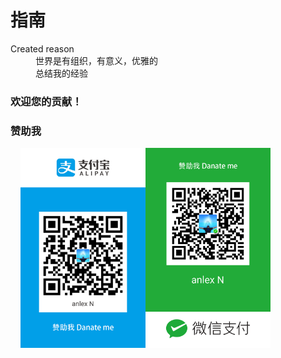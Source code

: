 <h1>指南</h1>

<dl>
  <dt>Created reason</dt>
  <dd>世界是有组织，有意义，优雅的</dd>
  <dd>总结我的经验</dd>
</dl>

<h3>欢迎您的贡献！</h3>

<h3>赞助我</h3>
&nbsp;&nbsp;&nbsp;&nbsp;<img src="public/images/pay/alipay800x1280.jpg" height="320" alt="anlex N's Alipay"><img src="public/images/pay/wechatpay800x1280.jpg" height="320" alt="anlex N's WeChatPay">